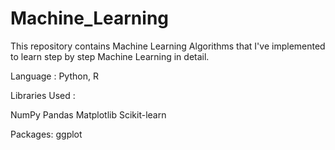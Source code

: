 # Machine_Learning

This repository contains Machine Learning Algorithms that I've implemented to learn step by step Machine Learning in detail.

Language : Python, R

Libraries Used :

NumPy Pandas Matplotlib Scikit-learn 

Packages: ggplot
